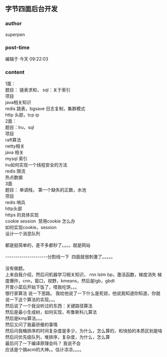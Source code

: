 ## 字节四面后台开发
### author 
superpen
### post-time 

编辑于  今天 09:22:03
### content 
<div class="post-topic-des nc-post-content">
 <div>
  1面：
 </div>
 <div>
  题目： 链表求和， sql：关于索引
 </div>
 <div>
  项目
 </div>
 <div>
  java相关知识
 </div>
 <div>
  redis 跳表，bgsave 日志复制，集群模式
 </div>
 <div>
  http 头部，tcp ip
 </div>
 <div>
  2面：
 </div>
 <div>
  题目：lru，sql
 </div>
 <div>
  项目
 </div>
 <div>
  raft算法
 </div>
 <div>
  netty相关
 </div>
 <div>
  java 相关
 </div>
 <div>
  mysql 索引
 </div>
 <div>
  lru如何实现一个线程安全的方法
 </div>
 <div>
  redis 限流
 </div>
 <div>
  热点数据
 </div>
 <div>
  3面
 </div>
 <div>
  题目： 单调栈， 第一个缺失的正数，水池
 </div>
 <div>
  项目
 </div>
 <div>
  redis 哨兵
 </div>
 <div>
  http头部
 </div>
 <div>
  https 的具体实现
 </div>
 <div>
  cookie session  禁用cookie 怎么办
 </div>
 <div>
  如何实现cookie，session
 </div>
 <div>
  设计一个消息队列
 </div>
 <div>
  <br/>
 </div>
 <div>
  都是挺简单的，差不多都秒了。。。。就是网站
 </div>
 <div>
  <br/>
 </div>
 <div>
  ---------------------分割线一下  四面就很刺激了。。。。。
 </div>
 <div>
  <br/>
 </div>
 <div>
  没有做题。
 </div>
 <div>
  上来自我介绍，然后问机器学习相关知识， rnn lstm bp，激活函数，梯度消失 梯度爆炸，cnn，窗口，视野，kmeans，然后是lgb，gbdt
 </div>
 <div>
  开胃小菜后开始下饭了，喂我吃饼。。。
 </div>
 <div>
  银行家算法 说一下思路。 我给他说了一下什么是死锁，他说我知道你知道，你就说一下这个算法的实现。。。
 </div>
 <div>
  然后说了一个我没听过的东西：关键路径算法
 </div>
 <div>
  然后是最小生成树，如何实现，布鲁斯科儿算法
 </div>
 <div>
  然后是kmp算法。。。
 </div>
 <div>
  然后又问了我最骄傲的事情
 </div>
 <div>
  然后问我桶排序的时间复杂度是多少，为什么，怎么算的，和快拍的本质区别是啥
 </div>
 <div>
  然后问优先级队列，堆排序，复杂度，为什么，怎么算
 </div>
 <div>
  最后问了一下编译原理会吗？ 我说不会
 </div>
 <div>
  应该是个搞acm的大神。。估计凉凉。。。。
 </div>
</div>
